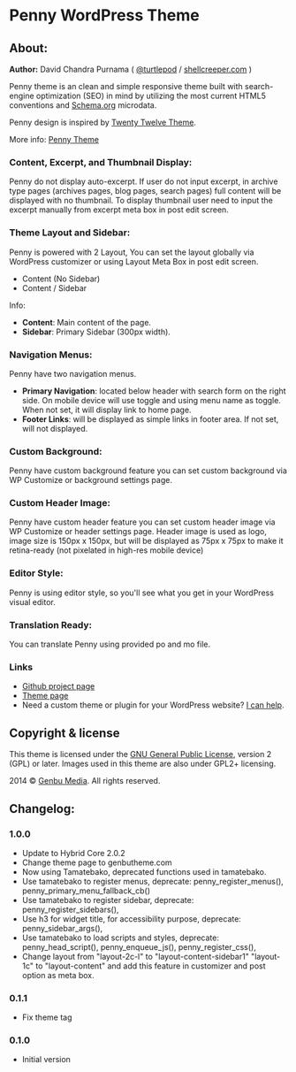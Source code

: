# Penny WordPress Theme

## About:

**Author:** David Chandra Purnama ( [@turtlepod](http://twitter.com/turtlepod) / [shellcreeper.com](http://shellcreeper.com/) )

Penny theme is an clean and simple responsive theme built with search-engine optimization (SEO) in mind by utilizing the most current HTML5 conventions and [Schema.org](http://schema.org) microdata.

Penny design is inspired by [Twenty Twelve Theme](https://wordpress.org/themes/twentytwelve). 

More info: [Penny Theme](http://genbutheme.com/themes/penny/)

### Content, Excerpt, and Thumbnail Display:

Penny do not display auto-excerpt. If user do not input excerpt, in archive type pages (archives pages, blog pages, search pages) full content will be displayed with no thumbnail. To display thumbnail user need to input the excerpt manually from excerpt meta box in post edit screen.

### Theme Layout and Sidebar:

Penny is powered with 2 Layout, You can set the layout globally via WordPress customizer or using Layout Meta Box in post edit screen.
* Content (No Sidebar)
* Content / Sidebar

Info:
* **Content**: Main content of the page.
* **Sidebar**: Primary Sidebar (300px width).

### Navigation Menus:

Penny have two navigation menus.
* **Primary Navigation**: located below header with search form on the right side. On mobile device will use toggle and using menu name as toggle. When not set, it will display link to home page.
* **Footer Links**: will be displayed as simple links in footer area. If not set, will not displayed.

### Custom Background:

Penny have custom background feature you can set custom background via WP Customize or background settings page.

### Custom Header Image:

Penny have custom header feature you can set custom header image via WP Customize or header settings page.
Header image is used as logo, image size is 150px x 150px, but will be displayed as 75px x 75px to make it retina-ready (not pixelated in high-res mobile device) 

### Editor Style:

Penny is using editor style, so you'll see what you get in your WordPress visual editor.

### Translation Ready:

You can translate Penny using provided po and mo file.


### Links

* [Github project page](https://github.com/turtlepod/penny)
* [Theme page](http://genbutheme.com/themes/penny/)
* Need a custom theme or plugin for your WordPress website? [I can help](http://shellcreeper.com/services/).

## Copyright & license

This theme is licensed under the [GNU General Public License](http://www.gnu.org/licenses/old-licenses/gpl-2.0.html), version 2 (GPL) or later.
Images used in this theme are also under GPL2+ licensing.

2014 © [Genbu Media](http://genbu.me/). All rights reserved.

## Changelog:

### 1.0.0
* Update to Hybrid Core 2.0.2
* Change theme page to genbutheme.com
* Now using Tamatebako, deprecated functions used in tamatebako.
* Use tamatebako to register menus, deprecate: penny_register_menus(), penny_primary_menu_fallback_cb()
* Use tamatebako to register sidebar, deprecate: penny_register_sidebars(),
* Use h3 for widget title, for accessibility purpose, deprecate: penny_sidebar_args(),
* Use tamatebako to load scripts and styles, deprecate: penny_head_script(), penny_enqueue_js(), penny_register_css(),
* Change layout from "layout-2c-l" to "layout-content-sidebar1" "layout-1c" to "layout-content" and add this feature in customizer and post option as meta box.

### 0.1.1
* Fix theme tag

### 0.1.0
* Initial version

